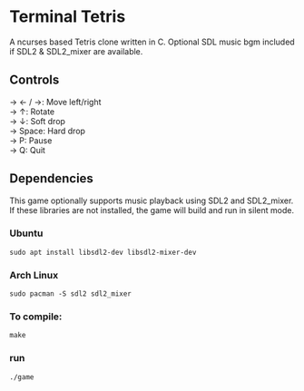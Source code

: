 # Terminal Tetris

A ncurses based Tetris clone written in C. Optional SDL music bgm included if SDL2 & SDL2_mixer are available.

## Controls
-> ← / →: Move left/right  
-> ↑: Rotate  
-> ↓: Soft drop  
-> Space: Hard drop  
-> P: Pause  
-> Q: Quit

## Dependencies
This game optionally supports music playback using SDL2 and SDL2_mixer. If these libraries are not installed, the game will build and run in silent mode.

### Ubuntu
```
sudo apt install libsdl2-dev libsdl2-mixer-dev
```
### Arch Linux
```
sudo pacman -S sdl2 sdl2_mixer
```
### To compile:
```
make
```

### run
```
./game
```


